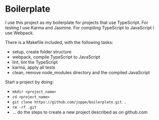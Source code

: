# Boilerplate

I use this project as my boilerplate for projects that use TypeScript.
For testing I use Karma and Jasmine.
For compiling TypeScript to JavaScript I use Webpack.

There is a Makefile included, with the following tasks:

- setup, create folder structure
- webpack, compile TypeScript to JavaScript
- lint, lint the TypeScript
- karma, apply all tests
- clean, remove node_modules directory and the compiled JavaScript

Start a project by doing:

- `mkdir <project_name>`
- `cd <project_name>`
- `git clone https://github.com/joppe/boilerplate.git .`
- `rm -rf .git`
- ... do the steps to create a new project described as on github.com